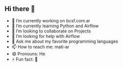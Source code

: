 ## Hi there 👋

- 🔭 I’m currently working on bcsf.com.ar
- 🌱 I’m currently learning Python and Airflow
- 👯 I’m looking to collaborate on Projects
- 🤔 I’m looking for help with Airflow
- 💬 Ask me about my favorite programming languages
- 📫 How to reach me: mati-ar
- 😄 Pronouns: He
- ⚡ Fun fact: 🤔